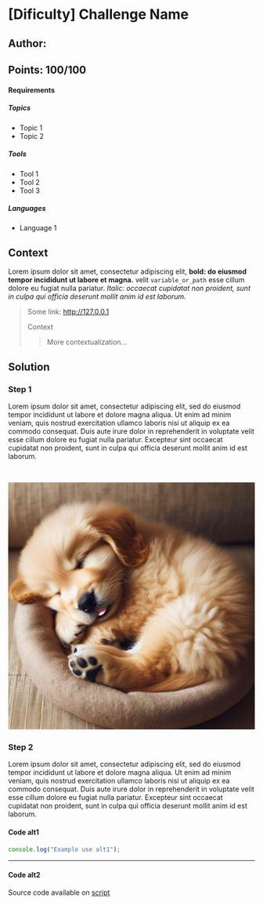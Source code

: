 # [Dificulty] Challenge Name
## Author: <AuthorName>
## Points: 100/100 <points>

#### Requirements

##### Topics
+ Topic 1
+ Topic 2

##### Tools
+ Tool 1
+ Tool 2
+ Tool 3

##### Languages
+ Language 1

## Context

Lorem ipsum dolor sit amet, consectetur adipiscing elit, **bold: do eiusmod tempor incididunt ut labore et magna.** velit `variable_or_path` esse cillum dolore eu fugiat nulla pariatur. *Italic: occaecat cupidatat non proident, sunt in culpa qui officia deserunt mollit anim id est laborum.*

>Some link: http://127.0.0.1
>
>Context
>>More contextualization...

## Solution


### Step 1
Lorem ipsum dolor sit amet, consectetur adipiscing elit, sed do eiusmod tempor incididunt ut labore et dolore magna aliqua. Ut enim ad minim veniam, quis nostrud exercitation ullamco laboris nisi ut aliquip ex ea commodo consequat. Duis aute irure dolor in reprehenderit in voluptate velit esse cillum dolore eu fugiat nulla pariatur. Excepteur sint occaecat cupidatat non proident, sunt in culpa qui officia deserunt mollit anim id est laborum.

<Image>

![imagen_perro](./assets/perrito.jpg)  


### Step 2

Lorem ipsum dolor sit amet, consectetur adipiscing elit, sed do eiusmod tempor incididunt ut labore et dolore magna aliqua. Ut enim ad minim veniam, quis nostrud exercitation ullamco laboris nisi ut aliquip ex ea commodo consequat. Duis aute irure dolor in reprehenderit in voluptate velit esse cillum dolore eu fugiat nulla pariatur. Excepteur sint occaecat cupidatat non proident, sunt in culpa qui officia deserunt mollit anim id est laborum.

#### Code alt1

```javascript
console.log("Example use alt1");
```

____________

#### Code alt2

Source code available on [script](./scripts/code.js)
